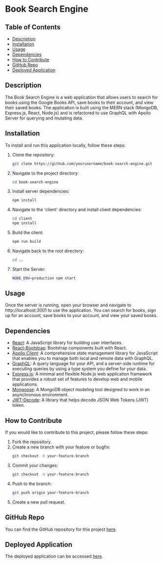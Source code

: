 # Book Search Engine

## Table of Contents
- [Description](#description)
- [Installation](#installation)
- [Usage](#usage)
- [Dependencies](#dependencies)
- [How to Contribute](#how-to-contribute)
- [GitHub Repo](#github-repo)
- [Deployed Application](#deployed-application)

## Description
The Book Search Engine is a web application that allows users to search for books using the Google Books API, save books to their account, and view their saved books. The application is built using the MERN stack (MongoDB, Express.js, React, Node.js) and is refactored to use GraphQL with Apollo Server for querying and mutating data.

## Installation
To install and run this application locally, follow these steps:

1. Clone the repository:
   ```bash
   git clone https://github.com/yourusername/book-search-engine.git
    ```
2. Navigate to the project directory:
    ```bash
    cd book-search-engine
    ```
3. Install server dependencies: 
    ```bash
    npm install
    ```
4. Navigate to the 'client' directory and install client dependencies:
    ```bash
    cd client
    npm install
    ```
5. Build the client:
    ```bash
    npm run build
    ```
6. Navigate back to the root directory:
    ```bash
    cd ..
    ```
7. Start the Server:
    ```bash
    NODE_ENV=production npm start
    ```

## Usage

Once the server is running, open your browser and navigate to http://localhost:3001 to use the application. You can search for books, sign up for an account, save books to your account, and view your saved books.

## Dependencies 

- [React](https://reactjs.org/): A JavaScript library for building user interfaces.
- [React-Bootstrap](https://react-bootstrap.github.io/): Bootstrap components built with React.
- [Apollo Client](https://www.apollographql.com/docs/react/): A comprehensive state management library for JavaScript that enables you to manage both local and remote data with GraphQL.
- [GraphQL](https://graphql.org/): A query language for your API, and a server-side runtime for executing queries by using a type system you define for your data.
- [Express.js](https://expressjs.com/): A minimal and flexible Node.js web application framework that provides a robust set of features to develop web and mobile applications.
- [Mongoose](https://mongoosejs.com/): A MongoDB object modeling tool designed to work in an asynchronous environment.
- [JWT-Decode](https://github.com/auth0/jwt-decode): A library that helps decode JSON Web Tokens (JWT) token.

## How to Contribute

If you would like to contribute to this project, please follow these steps:

1. Fork the repository.
2. Create a new branch with your feature or bugfix:
    ```bash
    git checkout -b your-feature-branch
    ```
3. Commit your changes:
    ```bash
    git checkout -b your-feature-branch
    ```
4. Push to the branch:
    ```bash
    git push origin your-feature-branch
    ```
5. Create a new pull request.

## GitHub Repo
You can find the GitHub repository for this project [here](https://github.com/bradleytroll/book-search-engine).

## Deployed Application
The deployed application can be accessed [here](https://your-deployed-application-link.com).
